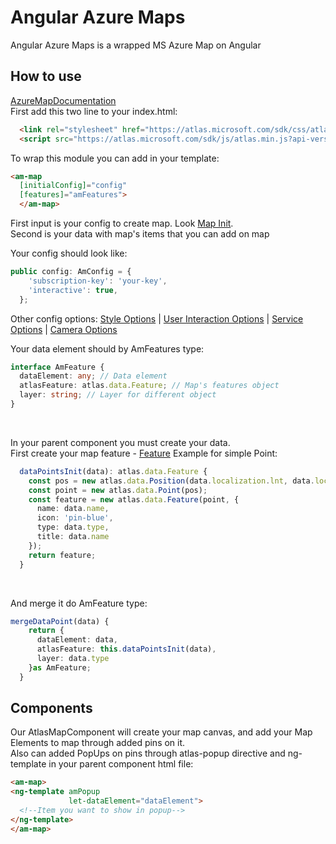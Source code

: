 # Angular Azure Maps
Angular Azure Maps is a wrapped MS Azure Map on Angular

## How to use
[AzureMapDocumentation]<br>
First add this two line to your index.html:
```html
  <link rel="stylesheet" href="https://atlas.microsoft.com/sdk/css/atlas.min.css?api-version=1.0" type="text/css" />
  <script src="https://atlas.microsoft.com/sdk/js/atlas.min.js?api-version=1.0"></script>
````
To wrap this module you can add in your template:
```html
<am-map
  [initialConfig]="config"
  [features]="amFeatures">
  </am-map>
```
First input is your config to create map. Look 
[Map Init].
<br>
Second is your data with map's items that you can add on map

Your config should look like:

```ts
public config: AmConfig = {
    'subscription-key': 'your-key',
    'interactive': true,
  };
```
Other config options: [Style Options] | [User Interaction Options] | [Service Options] | [Camera Options]
<br>

Your data element should by AmFeatures type:

```ts
interface AmFeature {
  dataElement: any; // Data element
  atlasFeature: atlas.data.Feature; // Map's features object
  layer: string; // Layer for different object
}
```
<br>

In your parent component you must create your data.
<br>
First create your map feature - [Feature]
Example for simple Point:
```ts
  dataPointsInit(data): atlas.data.Feature {
    const pos = new atlas.data.Position(data.localization.lnt, data.localization.lng);
    const point = new atlas.data.Point(pos);
    const feature = new atlas.data.Feature(point, {
      name: data.name,
      icon: 'pin-blue',
      type: data.type,
      title: data.name
    });
    return feature;
  }
```

<br>

And merge it do AmFeature type:
```ts
mergeDataPoint(data) {
    return {
      dataElement: data,
      atlasFeature: this.dataPointsInit(data),
      layer: data.type
    }as AmFeature;
  }
```


## Components
Our AtlasMapComponent will create your map canvas, and add your Map Elements to map through added pins on it.<br>
Also can added PopUps on pins through atlas-popup directive and ng-template in your parent component html file:
```html
<am-map>
<ng-template amPopup
             let-dataElement="dataElement">
  <!--Item you want to show in popup-->
</ng-template>
</am-map>
```



[Map Init]: https://docs.microsoft.com/pl-pl/javascript/api/azure-maps-javascript/map?view=azure-iot-typescript-latest
[Feature]: https://docs.microsoft.com/pl-pl/javascript/api/azure-maps-javascript/feature?view=azure-iot-typescript-latest
[AzureMapDocumentation]: https://docs.microsoft.com/pl-pl/javascript/api/azure-maps-javascript/?view=azure-iot-typescript-latest
[Options]: https://docs.microsoft.com/pl-pl/javascript/api/azure-maps-javascript/azure-maps-javascript.object%20definitions?view=azure-iot-typescript-latest
[Style Options]: https://docs.microsoft.com/pl-pl/javascript/api/azure-maps-javascript/styleoptions?view=azure-iot-typescript-latest
[User Interaction Options]: https://docs.microsoft.com/pl-pl/javascript/api/azure-maps-javascript/userinteractionoptions?view=azure-iot-typescript-latest
[Service Options]: https://docs.microsoft.com/pl-pl/javascript/api/azure-maps-javascript/serviceoptions?view=azure-iot-typescript-latest
[Camera Options]: https://docs.microsoft.com/pl-pl/javascript/api/azure-maps-javascript/cameraoptions?view=azure-iot-typescript-latest
